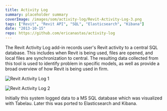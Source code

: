 ```yaml
---
title: Activity Log
summary: placeholder summary
coverImage: /images/som/activity-log/Revit-Activity-Log-3.png
tags: ["Revit", "Revit API", "SQL", "Elasticsearch", "Kibana"]
date: "2013-10-15"
repo: https://github.com/ericanastas/activity-log
---
```


The Revit Activity Log add-in records user's Revit activity to a central SQL database. This includes when Revit is being used, files are opened, and local files are synchronization to central. The resulting data collected from this tool is used to identify problem in specific models, as well as provide a broad overview of how Revit is being used in firm.

![Revit Activity Log 1](/images/som/activity-log/Revit-Activity-Log-1.png)

![Revit Activity Log 2](/images/som/activity-log/Revit-Activity-Log-2.png)

Initially this system logged data to a MS SQL database which was visualized with Tabelau. Later this was ported to Elasticsearch and Kibana.
